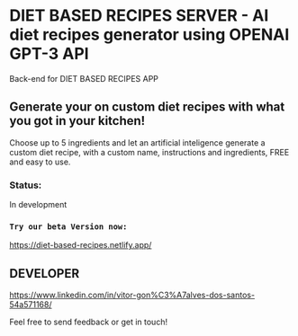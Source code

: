 # DIET BASED RECIPES SERVER - AI diet recipes generator using OPENAI GPT-3 API

Back-end for DIET BASED RECIPES APP

## Generate your on custom diet recipes with what you got in your kitchen!

Choose up to 5 ingredients and let an artificial inteligence generate a custom diet recipe, with a custom name, instructions and ingredients, FREE and easy to use.

### Status:

In development

### `Try our beta Version now:`

https://diet-based-recipes.netlify.app/

## DEVELOPER

https://www.linkedin.com/in/vitor-gon%C3%A7alves-dos-santos-54a571168/

Feel free to send feedback or get in touch!